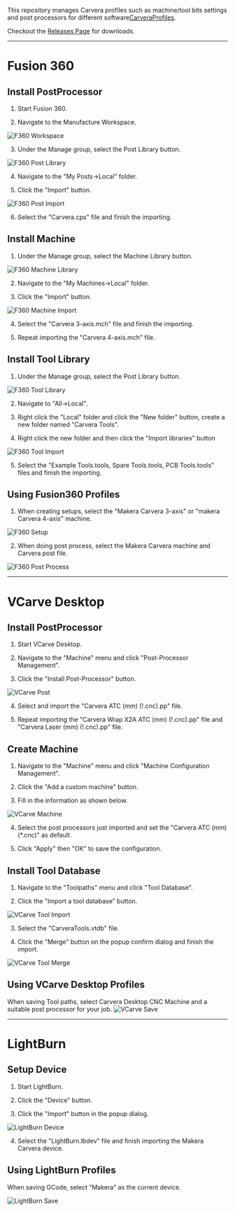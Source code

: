 This repository manages Carvera profiles such as machine/tool bits settings and post processors for different software[CarveraProfiles](https://www.makera.com). 

Checkout the [Releases Page](https://github.com/MakeraInc/CarveraProfiles/releases) for downloads.

----

# Fusion 360

## Install PostProcessor
1. Start Fusion 360.

2. Navigate to the Manufacture Workspace.

![F360 Workspace](/img/F360-Workspace.png)

3. Under the Manage group, select the Post Library button.

![F360 Post Library](/img/F360-Post-Library.png)

4. Navigate to the "My Posts->Local" folder.

5. Click the "Import" button.

![F360 Post Import](/img/F360-Post-Import.png)

6. Select the "Carvera.cps" file and finish the importing.

## Install Machine
1. Under the Manage group, select the Machine Library button.

![F360 Machine Library](/img/F360-Machine-Library.png)

2. Navigate to the "My Machines->Local" folder.

3. Click the "Import" button.

![F360 Machine Import](/img/F360-Machine-Import.png)

4. Select the "Carvera 3-axis.mch" file and finish the importing.

5. Repeat importing the "Carvera 4-axis.mch" file.

## Install Tool Library
1. Under the Manage group, select the Post Library button.

![F360 Tool Library](/img/F360-Tool-Library.png)

2. Navigate to "All->Local".

3. Right click the "Local" folder and click the "New folder" button, create a new folder named "Carvera Tools".

4. Right click the new folder and then click the "Import libraries" button

![F360 Tool Import](/img/F360-Tool-Import.png)

5. Select the "Example Tools.tools, Spare Tools.tools, PCB Tools.tools" files and finish the importing.

## Using Fusion360 Profiles
1. When creating setups, select the "Makera Carvera 3-axis" or "makera Carvera 4-axis" machine.

![F360 Setup](/img/F360-Setup.png)

2. When doing post process, select the Makera Carvera machine and Carvera post file.

![F360 Post Process](/img/F360-Post-Process.png)




----
# VCarve Desktop

## Install PostProcessor
1. Start VCarve Desktop.

2. Navigate to the "Machine" menu and click "Post-Processor Management".

3. Click the "Install Post-Processor" button.

![VCarve Post](/img/VCarve-Post.png)

4. Select and import the "Carvera ATC (mm) (!.cnc).pp" file.

5. Repeat importing the "Carvera Wrap X2A ATC (mm) (!.cnc).pp" file and "Carvera Laser (mm) (!.cnc).pp" file.

## Create Machine
1. Navigate to the "Machine" menu and click "Machine Configuration Management".

2. Click the "Add a custom machine" button.

3. Fill in the information as shown below.

![VCarve Machine](/img/VCarve-Machine.png)

4. Select the post processors just imported and set the "Carvera ATC (mm)(*.cnc)" as default.

5. Click "Apply" then "OK" to save the configuration.

## Install Tool Database
1. Navigate to the "Toolpaths" menu and click "Tool Database".

2. Click the "Import a tool database" button.

![VCarve Tool Import](/img/VCarve-Tool-Import.png)

3. Select the "CarveraTools.vtdb" file.

4. Click the "Merge" button on the popup confirm dialog and finish the import.

![VCarve Tool Merge](/img/VCarve-Tool-Merge.png)

## Using VCarve Desktop Profiles
When saving Tool paths, select Carvera Desktop CNC Machine and a suitable post processor for your job.
![VCarve Save](/img/VCarve-Save.png)


----
# LightBurn

## Setup Device
1. Start LightBurn.

2. Click the "Device" button.

3. Click the "Import" button in the popup dialog.

![LightBurn Device](/img/LightBurn-device.png)

4. Select the "LightBurn.lbdev" file and finish importing the Makera Carvera device.

## Using LightBurn Profiles
When saving GCode, select "Makera" as the current device.

![LightBurn Save](/img/LightBurn-Save.png)



